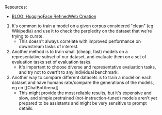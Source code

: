Resources:
- [BLOG: HuggingFace RefinedWeb Creation](https://huggingface.co/spaces/HuggingFaceFW/blogpost-fineweb-v1)

1. It's common to train a model on a given corpus considered "clean" (eg Wikipedia) and use it to check the perplexity on the dataset that we're trying to curate.
	- This doesn't always correlate with improved performance on downstream tasks of interest.
2. Another method is to train small (cheap, fast) models on a representative subset of our dataset, and evaluate them on a set of evaluation tasks set of evaluation tasks.
	- It's important to choose diverse and representative evaluation tasks, and try not to overfit to any individual benchmark.
3. Another way to compare different datasets is to train a model on each dataset and have humans rate/compare the generations of the models, eg on [[ChatBotArena]]. 
	- This might provide the most reliable results, but it's expensive and slow, and simple pretrained (not-instruction-tuned) models aren't yet prepared to be assistants and might be very sensitive to prompt details.




